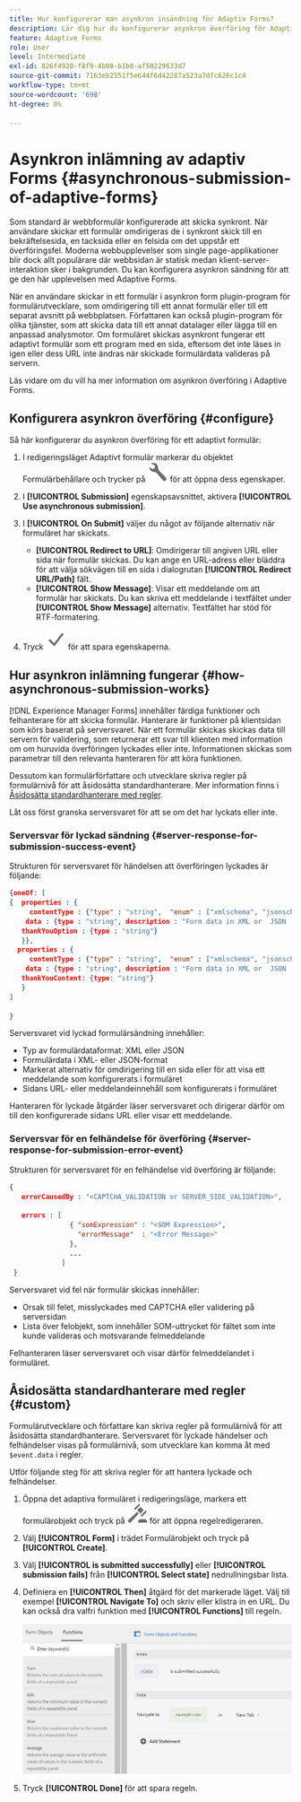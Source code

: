 ```yaml
---
title: Hur konfigurerar man asynkron insändning för Adaptiv Forms?
description: Lär dig hur du konfigurerar asynkron överföring för Adaptive Forms. Läs mer om hur asynkron inlämning fungerar för Adaptive Forms.
feature: Adaptive Forms
role: User
level: Intermediate
exl-id: 026f4920-f8f9-4b08-b1b0-af50229633d7
source-git-commit: 7163eb2551f5e644f6d42287a523a7dfc626c1c4
workflow-type: tm+mt
source-wordcount: '698'
ht-degree: 0%

---
```


# Asynkron inlämning av adaptiv Forms {#asynchronous-submission-of-adaptive-forms}

Som standard är webbformulär konfigurerade att skicka synkront. När användare skickar ett formulär omdirigeras de i synkront skick till en bekräftelsesida, en tacksida eller en felsida om det uppstår ett överföringsfel. Moderna webbupplevelser som single page-applikationer blir dock allt populärare där webbsidan är statisk medan klient-server-interaktion sker i bakgrunden. Du kan konfigurera asynkron sändning för att ge den här upplevelsen med Adaptive Forms.

När en användare skickar in ett formulär i asynkron form plugin-program för formulärutvecklare, som omdirigering till ett annat formulär eller till ett separat avsnitt på webbplatsen. Författaren kan också plugin-program för olika tjänster, som att skicka data till ett annat datalager eller lägga till en anpassad analysmotor. Om formuläret skickas asynkront fungerar ett adaptivt formulär som ett program med en sida, eftersom det inte läses in igen eller dess URL inte ändras när skickade formulärdata valideras på servern.

Läs vidare om du vill ha mer information om asynkron överföring i Adaptive Forms.

## Konfigurera asynkron överföring {#configure}

Så här konfigurerar du asynkron överföring för ett adaptivt formulär:

1. I redigeringsläget Adaptivt formulär markerar du objektet Formulärbehållare och trycker på ![cmppr1](assets/configure-icon.svg) för att öppna dess egenskaper.
1. I **[!UICONTROL Submission]** egenskapsavsnittet, aktivera **[!UICONTROL Use asynchronous submission]**.
1. I **[!UICONTROL On Submit]** väljer du något av följande alternativ när formuläret har skickats.

   * **[!UICONTROL Redirect to URL]**: Omdirigerar till angiven URL eller sida när formulär skickas. Du kan ange en URL-adress eller bläddra för att välja sökvägen till en sida i dialogrutan **[!UICONTROL Redirect URL/Path]** fält.
   * **[!UICONTROL Show Message]**: Visar ett meddelande om att formulär har skickats. Du kan skriva ett meddelande i textfältet under **[!UICONTROL Show Message]** alternativ. Textfältet har stöd för RTF-formatering.

1. Tryck ![check-button1](assets/save_icon.svg) för att spara egenskaperna.

## Hur asynkron inlämning fungerar {#how-asynchronous-submission-works}

[!DNL Experience Manager Forms] innehåller färdiga funktioner och felhanterare för att skicka formulär. Hanterare är funktioner på klientsidan som körs baserat på serversvaret. När ett formulär skickas skickas data till servern för validering, som returnerar ett svar till klienten med information om om huruvida överföringen lyckades eller inte. Informationen skickas som parametrar till den relevanta hanteraren för att köra funktionen.

Dessutom kan formulärförfattare och utvecklare skriva regler på formulärnivå för att åsidosätta standardhanterare. Mer information finns i [Åsidosätta standardhanterare med regler](#custom).

Låt oss först granska serversvaret för att se om det har lyckats eller inte.

### Serversvar för lyckad sändning {#server-response-for-submission-success-event}

Strukturen för serversvaret för händelsen att överföringen lyckades är följande:

```json
{oneOf: [
{  properties : {
     contentType : {"type" : "string",  "enum" : ["xmlschema", "jsonschema"]},
    data : {type : "string", description : "Form data in XML or  JSON  format"},
   thankYouOption : {type : "string"}
   }},
  properties : {
     contentType : {"type" : "string",  "enum" : ["xmlschema", "jsonschema"]},
    data : {type : "string", description : "Form data in XML or  JSON  format"},
   thankYouContent: {type: "string"}
   }
]

}
```

Serversvaret vid lyckad formulärsändning innehåller:

* Typ av formulärdataformat: XML eller JSON
* Formulärdata i XML- eller JSON-format
* Markerat alternativ för omdirigering till en sida eller för att visa ett meddelande som konfigurerats i formuläret
* Sidans URL- eller meddelandeinnehåll som konfigurerats i formuläret

Hanteraren för lyckade åtgärder läser serversvaret och dirigerar därför om till den konfigurerade sidans URL eller visar ett meddelande.

### Serversvar för en felhändelse för överföring {#server-response-for-submission-error-event}

Strukturen för serversvaret för en felhändelse vid överföring är följande:

```json
{
   errorCausedBy : "<CAPTCHA_VALIDATION or SERVER_SIDE_VALIDATION>",

   errors : [
               { "somExpression" : "<SOM Expression>",
                 "errorMessage"  : "<Error Message>"
               },
               ...
             ]
 }
```

Serversvaret vid fel när formulär skickas innehåller:

* Orsak till felet, misslyckades med CAPTCHA eller validering på serversidan
* Lista över felobjekt, som innehåller SOM-uttrycket för fältet som inte kunde valideras och motsvarande felmeddelande

Felhanteraren läser serversvaret och visar därför felmeddelandet i formuläret.

## Åsidosätta standardhanterare med regler {#custom}

Formulärutvecklare och författare kan skriva regler på formulärnivå för att åsidosätta standardhanterare. Serversvaret för lyckade händelser och felhändelser visas på formulärnivå, som utvecklare kan komma åt med `$event.data` i regler.

Utför följande steg för att skriva regler för att hantera lyckade och felhändelser.

1. Öppna det adaptiva formuläret i redigeringsläge, markera ett formulärobjekt och tryck på ![edit-rules1](assets/edit-rules-icon.svg) för att öppna regelredigeraren.
1. Välj **[!UICONTROL Form]** i trädet Formulärobjekt och tryck på **[!UICONTROL Create]**.
1. Välj **[!UICONTROL is submitted successfully]** eller **[!UICONTROL submission fails]** från **[!UICONTROL Select state]** nedrullningsbar lista.
1. Definiera en **[!UICONTROL Then]** åtgärd för det markerade läget. Välj till exempel **[!UICONTROL Navigate To]** och skriv eller klistra in en URL. Du kan också dra valfri funktion med **[!UICONTROL Functions]** till regeln.

   ![hanterare för skickad överföring](assets/form-submission-handler.png)

1. Tryck **[!UICONTROL Done]** för att spara regeln.
